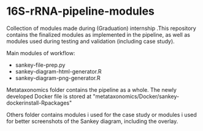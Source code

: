 # 16S-rRNA-pipeline-modules
Collection of modules made during (Graduation) internship .This repository contains the finalized modules as implemented in the pipeline, as well as modules used during testing and validation (including case study). 

Main modules of workflow:
- sankey-file-prep.py
- sankey-diagram-html-generator.R
- sankey-diagram-png-generator.R

Metataxonomics folder contains the pipeline as a whole. The newly developed Docker file is stored at "metataxonomics/Docker/sankey-dockerinstall-Rpackages"

Others folder contains modules i used for the case study or modules i used for better screenshots of the Sankey diagram, including the overlay. 

